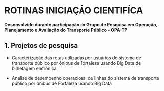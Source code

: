 # ROTINAS INICIAÇÃO CIENTIFÍCA
#### Desenvolvido durante participação do Grupo de Pesquisa em Operação, Planejamento e Avaliação do Transporte Público - OPA-TP

## 1. Projetos de pesquisa
- Caracterização das rotas utilizadas por usuários do sistema de transporte público por ônibus de Fortaleza usando Big Data de bilhetagem eletrônica

- Análise de desempenho operacional de linhas do sistema de transporte público por ônibus de Fortaleza usando Big Data

